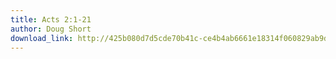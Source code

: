 ```yaml
---
title: Acts 2:1-21
author: Doug Short
download_link: http://425b080d7d5cde70b41c-ce4b4ab6661e18314f060829ab9d3455.r81.cf2.rackcdn.com/2013-11-17-acts_2_1_21.mp3
---
```

